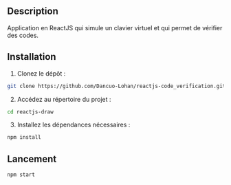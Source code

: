 ## Description
Application en ReactJS qui simule un clavier virtuel et qui permet de vérifier des codes.

## Installation

1. Clonez le dépôt :

```bash
git clone https://github.com/Dancuo-Lohan/reactjs-code_verification.git
```

2. Accédez au répertoire du projet :
```bash
cd reactjs-draw
```

3. Installez les dépendances nécessaires :
```bash
npm install
```

## Lancement
```bash
npm start
```
